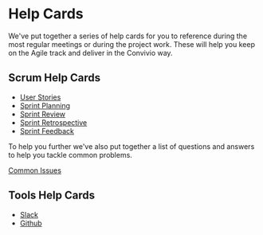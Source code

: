 # Help Cards

We've put together a series of help cards for you to reference during the most regular meetings or during the project work. These will help you keep on the Agile track and deliver in the Convivio way.

## Scrum Help Cards

* [User Stories](/delivery_recipe/help-cards/help-card-user-stories.md)
* [Sprint Planning](/delivery_recipe/help-cards/sprint-planning.md)
* [Sprint Review](/delivery_recipe/help-cards/sprint-review.md)
* [Sprint Retrospective](/delivery_recipe/help-cards/sprint-retrospective.md)
* [Sprint Feedback](/delivery_recipe/help-cards/product_owner_feedback.md)

To help you further we've also put together a list of questions and answers to help you tackle common problems.

[Common Issues](/delivery_recipe/help-cards/common-issues.md)

## Tools Help Cards

* [Slack](/delivery_recipe/help-cards/tool-slack.md)
* [Github](/delivery_recipe/help-cards/tool-github.md)



